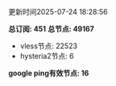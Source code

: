 更新时间2025-07-24 18:28:56

**总订阅: 451**
**总节点: 49167**
- vless节点: 22523
- hysteria2节点: 6

**google ping有效节点: 16**
